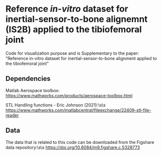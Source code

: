 # Reference *in-vitro* dataset for inertial-sensor-to-bone alignemnt (IS2B) applied to the tibiofemoral joint 

Code for visualization purpose and is Supplementary to the paper: 
"Reference in-vitro dataset for inertial-sensor-to-bone alignment applied to the tibiofemoral joint"

## Dependencies
Matlab Aerospace toolbox:
https://www.mathworks.com/products/aerospace-toolbox.html 

STL Handling functions - Eric Johnson (2021):\s\s https://www.mathworks.com/matlabcentral/fileexchange/22409-stl-file-reader   

## Data
The data that is related to this code can be downloaded from the Figshare data repository:\s\s https://doi.org/10.6084/m9.figshare.c.5328773
